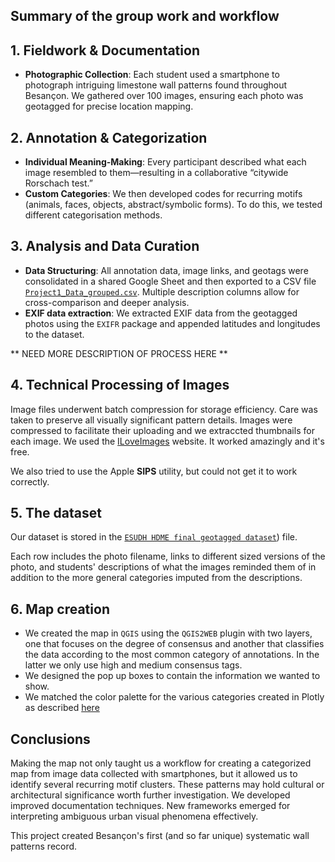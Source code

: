 
## Summary of the group work and workflow 

## 1. Fieldwork & Documentation

- **Photographic Collection**: Each student used a smartphone to photograph intriguing limestone wall patterns found throughout Besançon. We gathered over 100 images, ensuring each photo was geotagged for precise location mapping.

## 2. Annotation & Categorization

- **Individual Meaning-Making**: Every participant described what each image resembled to them—resulting in a collaborative “citywide Rorschach test.”
- **Custom Categories**: We then developed codes for recurring motifs (animals, faces, objects, abstract/symbolic forms). To do this, we tested different categorisation methods.

## 3. Analysis and Data Curation

- **Data Structuring**: All annotation data, image links, and geotags were consolidated in a shared Google Sheet and then exported to a CSV file [`Project1_Data_grouped.csv`](https://github.com/Mapping-Aficionados/GroupPresentation/blob/main/Project1_Data_grouped.csv). Multiple description columns allow for cross-comparison and deeper analysis.
- **EXIF data extraction**: We extracted EXIF data from the geotagged photos using the `EXIFR` package and appended latitudes and longitudes to the dataset.

** NEED MORE DESCRIPTION OF PROCESS HERE **

## 4. Technical Processing of Images  
Image files underwent batch compression for storage efficiency. Care was taken to preserve all visually significant pattern details. Images were compressed to facilitate their uploading and we extraccted thumbnails for each image. We used the [ILoveImages](https://www.iloveimg.com/) website. It worked amazingly and it's free.

We also tried to use the Apple **SIPS** utility, but could not get it to work correctly.

## 5. The dataset

Our dataset is stored in the [`ESUDH HDME final geotagged dataset`](https://github.com/Mapping-Aficionados/GroupPresentation/blob/main/data/ESUHDMEfinal_geotagged_dataset.csv)) file.

Each row includes the photo filename, links to different sized versions of the photo, and students' descriptions of what the images reminded them of in addition to the more general categories imputed from the descriptions.

## 6. Map creation 

- We created the map in `QGIS` using the `QGIS2WEB` plugin with two layers, one that focuses on the degree of consensus and another that classifies the data according to the most common category of annotations. In the latter we only use high and medium consensus tags. 
- We designed the pop up boxes to contain the information we wanted to show.
- We matched the color palette for the various categories created in Plotly as described [here](https://mapping-aficionados.github.io/GroupPresentation/Methodology-Clustering.html) 

## Conclusions 

Making the map not only taught us a workflow for creating a categorized map from image data collected with smartphones, but it allowed us to identify several recurring motif clusters. These patterns may hold cultural or architectural significance worth further investigation. We developed improved documentation techniques. New frameworks emerged for interpreting ambiguous urban visual phenomena effectively.  

This project created Besançon's first (and so far unique) systematic wall patterns record.
